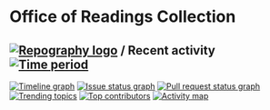 # Office of Readings Collection


## [![Repography logo](https://images.repography.com/logo.svg)](https://repography.com) / Recent activity [![Time period](https://images.repography.com/26965455/christiansoetanto/office-of-readings/recent-activity/GCQIvOGxa53103FWCvb0inI9dzi1kfuwd5kHDlJOOeE/4cjXvSYeYQsr4QcGNfGn0iP7t6kEHUooaoC_xme-X_E_badge.svg)](https://repography.com)
[![Timeline graph](https://images.repography.com/26965455/christiansoetanto/office-of-readings/recent-activity/GCQIvOGxa53103FWCvb0inI9dzi1kfuwd5kHDlJOOeE/4cjXvSYeYQsr4QcGNfGn0iP7t6kEHUooaoC_xme-X_E_timeline.svg)](https://github.com/christiansoetanto/office-of-readings/commits)
[![Issue status graph](https://images.repography.com/26965455/christiansoetanto/office-of-readings/recent-activity/GCQIvOGxa53103FWCvb0inI9dzi1kfuwd5kHDlJOOeE/4cjXvSYeYQsr4QcGNfGn0iP7t6kEHUooaoC_xme-X_E_issues.svg)](https://github.com/christiansoetanto/office-of-readings/issues)
[![Pull request status graph](https://images.repography.com/26965455/christiansoetanto/office-of-readings/recent-activity/GCQIvOGxa53103FWCvb0inI9dzi1kfuwd5kHDlJOOeE/4cjXvSYeYQsr4QcGNfGn0iP7t6kEHUooaoC_xme-X_E_prs.svg)](https://github.com/christiansoetanto/office-of-readings/pulls)
[![Trending topics](https://images.repography.com/26965455/christiansoetanto/office-of-readings/recent-activity/GCQIvOGxa53103FWCvb0inI9dzi1kfuwd5kHDlJOOeE/4cjXvSYeYQsr4QcGNfGn0iP7t6kEHUooaoC_xme-X_E_words.svg)](https://github.com/christiansoetanto/office-of-readings/commits)
[![Top contributors](https://images.repography.com/26965455/christiansoetanto/office-of-readings/recent-activity/GCQIvOGxa53103FWCvb0inI9dzi1kfuwd5kHDlJOOeE/4cjXvSYeYQsr4QcGNfGn0iP7t6kEHUooaoC_xme-X_E_users.svg)](https://github.com/christiansoetanto/office-of-readings/graphs/contributors)
[![Activity map](https://images.repography.com/26965455/christiansoetanto/office-of-readings/recent-activity/GCQIvOGxa53103FWCvb0inI9dzi1kfuwd5kHDlJOOeE/4cjXvSYeYQsr4QcGNfGn0iP7t6kEHUooaoC_xme-X_E_map.svg)](https://github.com/christiansoetanto/office-of-readings/commits)


